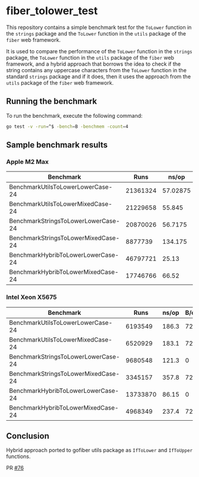 # fiber_tolower_test

This repository contains a simple benchmark test for the `ToLower` function in the `strings` package and the `ToLower` function in the `utils` package of the `fiber` web framework.

It is used to compare the performance of the `ToLower` function in the `strings` package, the `ToLower` function in the `utils` package of the `fiber` web framework, and a hybrid approach that borrows the idea to check if the string contains any uppercase characters from the `ToLower` function in the standard `strings` package and if it does, then it uses the approach from the `utils` package of the `fiber` web framework.

## Running the benchmark

To run the benchmark, execute the following command:

```bash
go test -v -run=^$ -bench=B -benchmem -count=4
```

## Sample benchmark results

### Apple M2 Max

| Benchmark                              | Runs     | ns/op    | B/op   | allocs/op |
|----------------------------------------|----------|----------|--------|-----------|
| BenchmarkUtilsToLowerLowerCase-24      | 21361324 | 57.02875 | 72     | 3         |
| BenchmarkUtilsToLowerMixedCase-24      | 21229658 | 55.845   | 72     | 3         |
| BenchmarkStringsToLowerLowerCase-24    | 20870026 | 56.7175  | 0      | 0         |
| BenchmarkStringsToLowerMixedCase-24    | 8877739  | 134.175  | 72     | 3         |
| BenchmarkHybribToLowerLowerCase-24     | 46797721 | 25.13    | 0      | 0         |
| BenchmarkHybribToLowerMixedCase-24     | 17746766 | 66.52    | 72     | 3         |


### Intel Xeon X5675

| Benchmark                              | Runs     | ns/op    | B/op   | allocs/op |
|----------------------------------------|----------|----------|--------|-----------|
| BenchmarkUtilsToLowerLowerCase-24      | 6193549  | 186.3    | 72     | 3         |
| BenchmarkUtilsToLowerMixedCase-24      | 6520929  | 183.1    | 72     | 3         |
| BenchmarkStringsToLowerLowerCase-24    | 9680548  | 121.3    | 0      | 0         |
| BenchmarkStringsToLowerMixedCase-24    | 3345157  | 357.8    | 72     | 3         |
| BenchmarkHybribToLowerLowerCase-24     | 13733870 | 86.15    | 0      | 0         |
| BenchmarkHybribToLowerMixedCase-24     | 4968349  | 237.4    | 72     | 3         |

## Conclusion

Hybrid approach ported to gofiber utils package as `IfToLower` and `IfToUpper` functions.

PR [#76](https://github.com/gofiber/utils/pull/76)